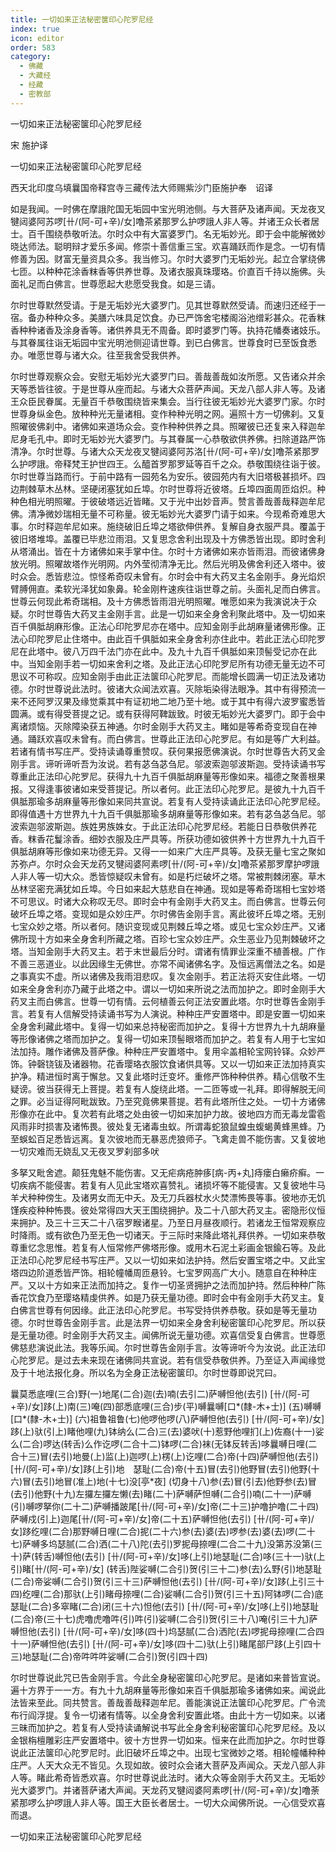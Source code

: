 ```yaml
---
title: 一切如来正法秘密箧印心陀罗尼经
index: true
icon: editor
order: 583
category:
  - 佛藏
  - 大藏经
  - 经藏
  - 密教部
---
```


  一切如来正法秘密箧印心陀罗尼经  

宋 施护译  

一切如来正法秘密箧印心陀罗尼经  

西天北印度乌填曩国帝释宫寺三藏传法大师赐紫沙门臣施护奉　诏译  

如是我闻。一时佛在摩誐陀国无垢园中宝光明池侧。与大菩萨及诸声闻。天龙夜叉犍闼婆阿苏啰[卄/(阿-可+辛)/女]噜茶紧那罗么护啰誐人非人等。并诸王众长者居士。百千围绕恭敬听法。尔时众中有大富婆罗门。名无垢妙光。即于会中能解微妙晓达师法。聪明辩才爱乐多闻。修崇十善信重三宝。欢喜踊跃而作是念。一切有情修善为因。财富无量资具众多。我当修习。尔时大婆罗门无垢妙光。起立合掌绕佛七匝。以种种花涂香粖香等供养世尊。及诸衣服真珠璎珞。价直百千持以施佛。头面礼足而白佛言。世尊愿起大悲愿受我食。如是三请。  

尔时世尊默然受请。于是无垢妙光大婆罗门。见其世尊默然受请。而速归还经于一宿。备办种种众多。美膳六味具足饮食。办已严饰舍宅楼阁浴池缯彩甚众。花香粖香种种诸香及涂身香等。诸供养具无不周备。即时婆罗门等。执持花幡奏诸妓乐。与其眷属往诣无垢园中宝光明池侧迎请世尊。到已白佛言。世尊食时已至饭食悉办。唯愿世尊与诸大众。往至我舍受我供养。  

尔时世尊观察众会。安慰无垢妙光大婆罗门曰。善哉善哉如汝所愿。又告诸众并余天等悉皆往彼。于是世尊从座而起。与诸大众菩萨声闻。天龙八部人非人等。及诸王众臣民眷属。无量百千恭敬围绕皆来集会。当行往彼无垢妙光大婆罗门家。尔时世尊身纵金色。放种种光无量诸相。变作种种光明之网。遍照十方一切佛刹。又复照曜彼佛刹中。诸佛如来道场众会。变作种种供养之具。照曜彼已还复来入释迦牟尼身毛孔中。即时无垢妙光大婆罗门。与其眷属一心恭敬欲供养佛。扫除道路严饰清净。尔时世尊。与诸大众天龙夜叉犍闼婆阿苏洛[卄/(阿-可+辛)/女]噜茶紧那罗么护啰誐。帝释梵王护世四王。么醯首罗那罗延等百千之众。恭敬围绕往诣于彼。尔时世尊当路而行。于前中路有一园苑名为安乐。彼园苑内有大旧塔极甚损坏。四边荆棘草木丛林。坚硬闭塞犹如丘埠。尔时世尊将近彼塔。丘埠四面周匝焰炽。种种色相光明照曜。于彼破塔远近皆睹。又于光中出妙音声。赞言善哉善哉释迦牟尼佛。清净微妙瑞相无量不可称量。彼无垢妙光大婆罗门请于如来。今现希奇难思大事。尔时释迦牟尼如来。施绕破旧丘埠之塔欲伸供养。复解自身衣服严具。覆盖于彼旧塔堆埠。盖覆已毕悲泣雨泪。又复思念舍利出现及十方佛悉皆出现。即时舍利从塔涌出。皆在十方诸佛如来手掌中住。尔时十方诸佛如来亦皆雨泪。而彼诸佛身放光明。照曜故塔作光明网。内外莹彻清净无比。然后光明及佛舍利还入塔中。彼时众会。悉皆悲泣。惊怪希奇叹未曾有。尔时会中有大药叉主名金刚手。身光焰炽臂膊佣直。柔软光泽犹如象鼻。轮金刚杵速疾往诣世尊之前。头面礼足而白佛言。世尊云何现此希奇瑞相。及十方佛悉皆雨泪光明照曜。唯愿如来为我演说决于众疑。尔时世尊告大药叉主金刚手言。此是一切如来全身舍利聚此塔中。及一切如来百千俱胝胡麻形像。正法心印陀罗尼亦在塔中。应知金刚手此胡麻量诸佛形像。正法心印陀罗尼止住塔中。由此百千俱胝如来全身舍利亦住此中。若此正法心印陀罗尼在此塔中。彼八万四千法门亦在此中。及九十九百千俱胝如来顶髻受记亦在此中。当知金刚手若一切如来舍利之塔。及此正法心印陀罗尼所有功德无量无边不可思议不可称叹。应知金刚手由此正法箧印心陀罗尼。而能增长圆满一切正法及诸功德。尔时世尊说此法时。彼诸大众闻法欢喜。灭除垢染得法眼净。其中有得预流一来不还阿罗汉果及缘觉乘其中有证初地二地乃至十地。或于其中有得六波罗蜜悉皆圆满。或有得受菩提之记。或有获得阿鞞跋致。时彼无垢妙光大婆罗门。即于会中离诸烦恼。灭除障染获五神通。尔时金刚手大药叉主。睹如是等希奇变现自在神通。踊跃欢喜叹未曾有。而白佛言。世尊此正法印心陀罗尼。有如是等广大利益。若诸有情书写庄严。受持读诵尊重赞叹。获何果报愿佛演说。尔时世尊告大药叉金刚手言。谛听谛听吾为汝说。若有苾刍苾刍尼。邬波索迦邬波斯迦。受持读诵书写尊重此正法印心陀罗尼。获得九十九百千俱胝胡麻量等形像如来。福德之聚善根果报。又得逢事彼诸如来受菩提记。所以者何。此正法印心陀罗尼。是彼九十九百千俱胝那瑜多胡麻量等形像如来同共宣说。若复有人受持读诵此正法印心陀罗尼经。即得值遇十方世界九十九百千俱胝那瑜多胡麻量等形像如来。若有苾刍苾刍尼。邬波索迦邬波斯迦。族姓男族姝女。于此正法印心陀罗尼经。若能日日恭敬供养花香。粖香花鬘涂香。细妙衣服及庄严具等。所获功德如彼供养十方世界九十九百千俱胝胡麻等形像如来功德无异。又得一一如来广大庄严具等。及获无量七宝之聚如苏弥卢。尔时众会天龙药叉犍闼婆阿素啰[卄/(阿-可+辛)/女]噜茶紧那罗摩护啰誐人非人等一切大众。悉皆惊疑叹未曾有。如是朽烂破坏之塔。常被荆棘闭塞。草木丛林坚密充满犹如丘埠。今日如来起大慈悲自在神通。现如是等希奇瑞相七宝妙塔不可思议。时诸大众称叹无尽。即时会中有金刚手大药叉主。而白佛言。世尊云何破坏丘埠之塔。变现如是众妙庄严。尔时佛告金刚手言。离此彼坏丘埠之塔。无别七宝众妙之塔。所以者何。随识变现或见荆棘丘埠之塔。或见七宝众妙庄严。又诸佛所现十方如来全身舍利所藏之塔。百珍七宝众妙庄严。众生恶业乃见荆棘破坏之塔。当知金刚手大药叉主。若于末世最后分时。谓诸有情罪业深重不植善根。广作不善三恶道业。以此因缘生无佛世。亦常不闻诸佛名字。及恒远离僧法之名。如是之事真实不虚。所以诸佛及我雨泪悲叹。复次金刚手。若正法将灭安住此塔。一切如来全身舍利亦乃藏于此塔之中。谓以一切如来所说之法而加护之。即时金刚手大药叉主而白佛言。世尊一切有情。云何植善云何正法安置此塔。尔时世尊告金刚手言。若复有人信解受持读诵书写为人演说。种种庄严安置塔中。即是安置一切如来全身舍利藏此塔中。复得一切如来总持秘密而加护之。复得十方世界九十九胡麻量等形像诸佛之塔而加护之。复得一切如来顶髻眼塔而加护之。若复有人用于七宝如法加持。雕作诸佛及菩萨像。种种庄严安置塔中。复用伞盖相轮宝网铃铎。众妙严饰。钟磬铙钹及诸器物。花香璎珞衣服饮食诸供具等。又以一切如来正法加持真实护净。精进恒时离于懈怠。又复此塔时迁变坏。重修严饰种种供养。精心信敬不生疑谤。彼当获得无上菩提。若复有人旋绕此塔。一二匝等或一礼拜。即得解脱无间之罪。必当证得阿毗跋致。乃至究竟佛果菩提。若有此塔所住之处。一切十方诸佛形像亦在此中。复次若有此塔之处由彼一切如来加护力故。彼地四方而无毒龙雷雹风雨非时损害及诸怖畏。彼处复无诸毒虫蚁。所谓毒蛇狼鼠蝗虫蝮蝎黄蜂黑蜂。乃至蜈蚣百足悉皆远离。复次彼地而无暴恶虎狼师子。飞禽走兽不能伤害。又复彼地一切灾难而无娆乱又无夜叉罗刹部多吠  

多拏又毗舍遮。颠狂鬼魅不能伤害。又无疟病疮肿痑[病-丙+丸]痔瘘白癞疥癣。一切疾病不能侵害。若复有人见此宝塔欢喜赞礼。诸损坏等不能侵害。又复彼地牛马羊犬种种傍生。及诸男女而无中夭。及无刀兵器杖水火焚漂怖畏等事。彼地亦无饥馑疾疫种种怖畏。彼处常得四大天王围绕拥护。及二十八部大药叉主。密隐形仪恒来拥护。及三十三天二十八宿罗睺诸星。乃至日月昼夜顺行。若诸龙王恒常观察应时降雨。或有欲色乃至无色一切诸天。于三际时来降此塔礼拜供养。一切如来恭敬尊重忆念思惟。若复有人恒常修严佛塔形像。或用木石泥土彩画金银鍮石等。及此正法印心陀罗尼经书写庄严。又以一切如来如法护持。然后安置宝塔之中。又此宝塔四边阶道悉皆严饰。相轮幢幡周匝悬铃。七宝罗网高广大小。随意自在种种庄严。又以十方如来正法而加持之。复作一切圣贤拥护之法而加护持。然后种种广陈香花饮食乃至璎珞精虔供养。如是乃获无量功德。即时会中有金刚手大药叉主。复白佛言世尊有何因缘。此正法印心陀罗尼。书写受持供养恭敬。获如是等无量功德。尔时世尊告金刚手言。此是法界一切如来全身舍利秘密箧印心陀罗尼。所以获是无量功德。时金刚手大药叉主。闻佛所说无量功德。欢喜信受复白佛言。世尊愿佛慈悲演说此法。我等乐闻。尔时世尊告金刚手言。汝等谛听今为汝说。此正法印心陀罗尼。是过去未来现在诸佛同共宣说。若有信受恭敬供养。乃至证入声闻缘觉及于十地法报化身。所以名为全身正法秘密箧印。尔时世尊即说咒曰。  

曩莫悉底哩(三合)野(一)地尾(二合)迦(去)喃(去引二)萨嚩怛他(去引) [卄/(阿-可+辛)/女]跢(上)南(三)唵(四)部悉底哩(三合)步(平)嚩曩嚩[口*(隸-木+士)] (五)嚩嚩[口*(隸-木+士)] (六)祖鲁祖鲁(七)他啰他啰(八)萨嚩怛他(去引) [卄/(阿-可+辛)/女]跢(上)驮(引上)睹他哩(九)钵纳么(二合)三(去)婆吠(十)惹野他哩扪(上)佐裔(十一)娑么(二合)啰达(转舌)么作讫啰(二合十二)钵啰(二合)袜(无钵反转舌)哆曩嚩日哩(二合十三)冒(去引)地曼(上)监(上)迦啰(上)楞(上)讫哩(二合)帝(十四)萨嚩怛他(去引) [卄/(阿-可+辛)/女]跢(上引)地　瑟耻(二合)帝(十五)冒(去引)他野冒(去引)他野(十六)冒(去引)地冒(准上)地(十七)没[亭*夜] (切身十八)参(去)冒(引去)他野参(去)冒(去引)他野(十九)左攞左攞左懒(去)睹(二十)萨嚩萨怛嚩(二合引)喃(二十一)萨嚩(引)嚩啰拏你(二十二)萨嚩播跛尾[卄/(阿-可+辛)/女]帝(二十三)护噜护噜(二十四)萨嚩戍(引上)迦尾[卄/(阿-可+辛)/女]帝(二十五)萨嚩怛他(去引) [卄/(阿-可+辛)/女]跢纥哩(二合)那野嚩日哩(二合)抳(二十六)参(去)婆(去)啰参(去)婆(去)啰(二十七)萨嚩多坞瑟腻(二合)洒(二十八)陀(去引)罗抳母捺哩(二合二十九)没第苏没第(三十)萨(转舌)嚩怛他(去引) [卄/(阿-可+辛)/女]哆(上引)地瑟耻(二合)哆(三十一)驮(上引)睹[卄/(阿-可+辛)/女] (转舌)陛娑嚩(二合引)贺(引三十二)参(去)么野(引)地瑟耻(二合)帝娑嚩(二合引)贺(引三十三)萨嚩怛他(去引) [卄/(阿-可+辛)/女]跢(上引三十四)纥哩(二合)那驮(上引)睹母捺哩(二合)娑嚩(二合引)贺(引三十五)阿钵啰(二合)底瑟耻(二合)多窣睹(二合)闭(三十六)怛他(去引) [卄/(阿-可+辛)/女]哆(上引)地瑟耻(二合)帝(三十七)虎噜虎噜吽(引)吽(引)娑嚩(二合引)贺(引三十八)唵(引三十九)萨嚩怛他(去引) [卄/(阿-可+辛)/女]哆(四十)坞瑟腻(二合)洒陀(去)啰抳母捺哩(二合四十一)萨嚩怛他(去引) [卄/(阿-可+辛)/女]哆(四十二)驮(上引)睹尾部尸跢(上引四十三)地瑟耻(二合)帝吽吽吽娑嚩(二合引)贺(引四十四)  

尔时世尊说此咒已告金刚手言。今此全身秘密箧印心陀罗尼。是诸如来普皆宣说。遍十方界于一一方。有九十九胡麻量等形像如来百千俱胝那瑜多诸佛如来。闻说此法皆来至此。同共赞言。善哉善哉释迦牟尼。善能演说正法箧印心陀罗尼。广令流布行阎浮提。复令一切诸有情等。以全身舍利安置此塔。由此十方一切如来。以诸三昧而加护之。若复有人受持读诵解说书写此全身舍利秘密箧印心陀罗尼经。及以金银栴檀雕彩庄严安置塔中。彼十方世界一切如来。恒来在此而加护之。尔时世尊说此正法箧印心陀罗尼时。此旧破坏丘埠之中。出现七宝微妙之塔。相轮幢幡种种庄严。人天大众无不皆见。久现如故。彼时众会诸大菩萨及声闻众。天龙八部人非人等。睹此希奇皆悉欢喜。尔时世尊说此法时。诸大众等金刚手大药叉主。无垢妙光大婆罗门。并诸菩萨诸大声闻。天龙药叉犍闼婆阿素啰[卄/(阿-可+辛)/女]噜荼紧那啰么护啰誐人非人等。国王大臣长者居士。一切大众闻佛所说。一心信受欢喜而退。  

一切如来正法秘密箧印心陀罗尼经  
